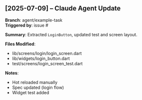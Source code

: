 ## [2025-07-09] – Claude Agent Update

**Branch**: agent/example-task  
**Triggered by**: issue #<example>

**Summary**: Extracted `LoginButton`, updated test and screen layout.

**Files Modified**:
- lib/screens/login/login_screen.dart
- lib/widgets/login_button.dart
- test/screens/login_screen_test.dart

**Notes**:
- Hot reloaded manually
- Spec updated (login flow)
- Widget test added
